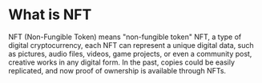 # What is NFT

NFT (Non-Fungible Token) means "non-fungible token" NFT, a type of digital cryptocurrency, each NFT can represent a unique digital data, such as pictures, audio files, videos, game projects, or even a community post, creative works in any digital form. In the past, copies could be easily replicated, and now proof of ownership is available through NFTs.
